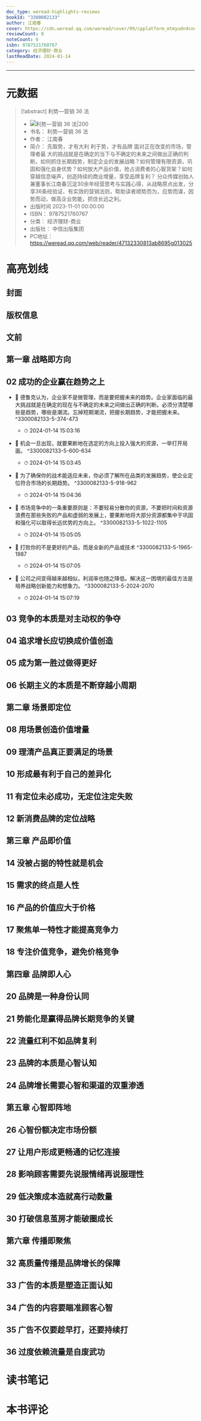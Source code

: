 ```yaml
---
doc_type: weread-highlights-reviews
bookId: "3300082133"
author: 江南春
cover: https://cdn.weread.qq.com/weread/cover/99/cpplatform_mtmyudn4cnumfxf87kz5hf/t7_cpplatform_mtmyudn4cnumfxf87kz5hf1703230563.jpg
reviewCount: 0
noteCount: 6
isbn: 9787521760767
category: 经济理财-商业
lastReadDate: 2024-01-14
---
```


---
# 元数据
> [!abstract] 利势—营销 36 法
> - ![ 利势—营销 36 法|200](https://cdn.weread.qq.com/weread/cover/99/cpplatform_mtmyudn4cnumfxf87kz5hf/t7_cpplatform_mtmyudn4cnumfxf87kz5hf1703230563.jpg)
> - 书名： 利势—营销 36 法
> - 作者： 江南春
> - 简介： 先取势，才有大利 利于势，才有品牌 面对正在改变的市场，管理者最 大的挑战就是在确定的当下与不确定的未来之间做出正确的判断。如何抓住长期趋势，制定企业的发展战略？如何管理有限资源，巩固和强化自身优势？如何放大产品价值，抢占消费者的心智货架？如何穿越信息噪声，创造持续的商业增量，享受品牌复利？ 分众传媒创始人兼董事长江南春沉淀30余年经营思考与实践心得，从战略原点出发，分享36条经验证、有实效的营销法则，帮助读者顺势而为，应势而谋，因势而动，做高企业势能，抓住长远之利。
> - 出版时间 2023-11-01 00:00:00
> - ISBN： 9787521760767
> - 分类： 经济理财-商业
> - 出版社： 中信出版集团
> - PC地址：https://weread.qq.com/web/reader/47132330813ab8695g013025

# 高亮划线

## 封面

## 版权信息

## 文前

## 第一章 战略即方向

## 02 成功的企业赢在趋势之上


- 📌 德鲁克认为，企业家不是做管理，而是要把握未来的趋势。企业家面临的最大挑战就是在确定的现在与不确定的未来之间做出正确的判断。必须分清楚哪些是趋势，哪些是潮流。忘掉短期潮流，把握长期趋势，才能把握未来。  ^3300082133-5-374-473
    - ⏱ 2024-01-14 15:03:16 

- 📌 机会一旦出现，就要果断地在选定的方向上投入强大的资源，一举打开局面。  ^3300082133-5-600-634
    - ⏱ 2024-01-14 15:03:45 

- 📌 为了确保你的战术能适应未来，你必须了解所在品类的发展趋势，使企业定位符合市场的长期趋势。  ^3300082133-5-918-962
    - ⏱ 2024-01-14 15:04:36 

- 📌 市场竞争中的一条重要原则是：不要轻易分散你的资源，不要把时间和资源浪费在那些失败的产品和虚弱的发展上，要果断地将大部分资源都集中于巩固和强化可以取得长远优势的方向上。  ^3300082133-5-1022-1105
    - ⏱ 2024-01-14 15:05:05 

- 📌 打败你的不是更好的产品，而是全新的产品或技术  ^3300082133-5-1965-1987
    - ⏱ 2024-01-14 15:07:05 

- 📌 公司之间变得越来越相似，利润率也随之降低。解决这一困境的最佳方法是培养战略创新能力和想象力。  ^3300082133-5-2024-2070
    - ⏱ 2024-01-14 15:07:19 
## 03 竞争的本质是对主动权的争夺

## 04 追求增长应切换成价值创造

## 05 成为第一胜过做得更好

## 06 长期主义的本质是不断穿越小周期

## 第二章 场景即定位

## 08 用场景创造价值增量

## 09 理清产品真正要满足的场景

## 10 形成最有利于自己的差异化

## 11 有定位未必成功，无定位注定失败

## 12 新消费品牌的定位战略

## 第三章 产品即价值

## 14 没被占据的特性就是机会

## 15 需求的终点是人性

## 16 产品的价值应大于价格

## 17 聚焦单一特性才能提高竞争力

## 18 专注价值竞争，避免价格竞争

## 第四章 品牌即人心

## 20 品牌是一种身份认同

## 21 势能化是赢得品牌长期竞争的关键

## 22 流量红利不如品牌复利

## 23 品牌的本质是心智认知

## 24 品牌增长需要心智和渠道的双重渗透

## 第五章 心智即阵地

## 26 心智份额决定市场份额

## 27 让用户形成更畅通的记忆连接

## 28 影响顾客需要先说服情绪再说服理性

## 29 低决策成本造就高行动数量

## 30 打破信息茧房才能破圈成长

## 第六章 传播即聚焦

## 32 高质量传播是品牌增长的保障

## 33 广告的本质是塑造正面认知

## 34 广告的内容要瞄准顾客心智

## 35 广告不仅要趁早打，还要持续打

## 36 过度依赖流量是自废武功

# 读书笔记

# 本书评论

